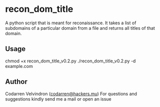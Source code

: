 # recon_dom_title
A python script that is meant for reconaissance.
It takes a list of subdomains of a particular domain
from a file and returns all titles of that domain.

## Usage
chmod +x recon_dom_title_v0.2.py
./recon_dom_title_v0.2.py -d example.com

## Author
Codarren Velvindron (codarren@hackers.mu)
For questions and suggestions kindly send me a mail
or open an issue
